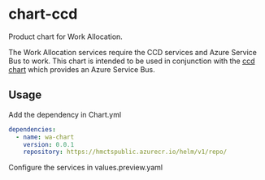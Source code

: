 # chart-ccd

Product chart for Work Allocation.

The Work Allocation services require the CCD services and Azure Service Bus to work. This chart is intended to be used in conjunction with the [ccd chart](https://www.github.com/hmcts/chart-ccd) which provides an Azure Service Bus.

## Usage

Add the dependency in Chart.yml

```yaml
dependencies:
  - name: wa-chart
    version: 0.0.1
    repository: https://hmctspublic.azurecr.io/helm/v1/repo/
```

Configure the services in values.preview.yaml

```yaml

```

